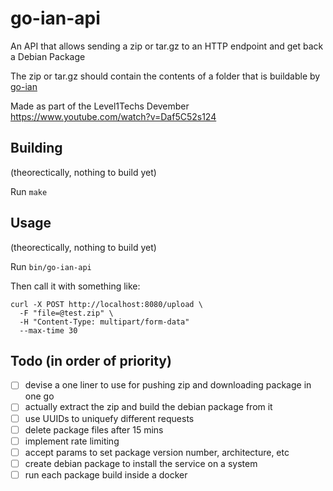 # go-ian-api

An API that allows sending a zip or tar.gz to an HTTP endpoint and get back a Debian Package

The zip or tar.gz should contain the contents of a folder that is buildable by [go-ian](https://github.com/penguinpowernz/go-ian)

Made as part of the Level1Techs Devember https://www.youtube.com/watch?v=Daf5C52s124

## Building

(theorectically, nothing to build yet)

Run `make`

## Usage

(theorectically, nothing to build yet)

Run `bin/go-ian-api`

Then call it with something like:

```
curl -X POST http://localhost:8080/upload \
  -F "file=@test.zip" \
  -H "Content-Type: multipart/form-data"
  --max-time 30
```

## Todo (in order of priority)

- [ ] devise a one liner to use for pushing zip and downloading package in one go
- [ ] actually extract the zip and build the debian package from it
- [ ] use UUIDs to uniquefy different requests
- [ ] delete package files after 15 mins
- [ ] implement rate limiting
- [ ] accept params to set package version number, architecture, etc
- [ ] create debian package to install the service on a system
- [ ] run each package build inside a docker
